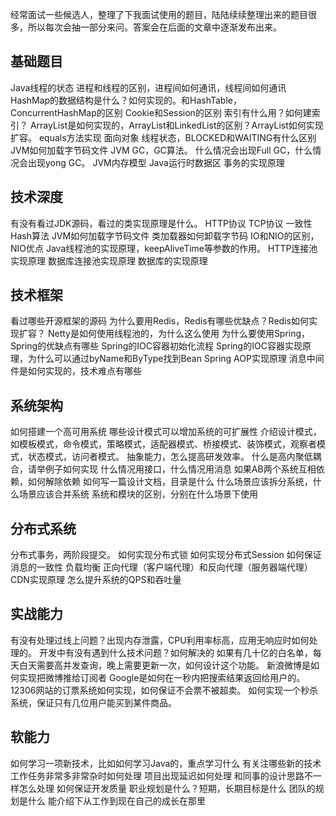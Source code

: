 经常面试一些候选人，整理了下我面试使用的题目，陆陆续续整理出来的题目很多，所以每次会抽一部分来问。答案会在后面的文章中逐渐发布出来。


## 基础题目
Java线程的状态
进程和线程的区别，进程间如何通讯，线程间如何通讯
HashMap的数据结构是什么？如何实现的。和HashTable，ConcurrentHashMap的区别
Cookie和Session的区别
索引有什么用？如何建索引？
ArrayList是如何实现的，ArrayList和LinkedList的区别？ArrayList如何实现扩容。
equals方法实现
面向对象
线程状态，BLOCKED和WAITING有什么区别
JVM如何加载字节码文件
JVM GC，GC算法。
什么情况会出现Full GC，什么情况会出现yong GC。
JVM内存模型
Java运行时数据区
事务的实现原理
 

## 技术深度
 

有没有看过JDK源码，看过的类实现原理是什么。
HTTP协议
TCP协议
一致性Hash算法
JVM如何加载字节码文件
类加载器如何卸载字节码
IO和NIO的区别，NIO优点
Java线程池的实现原理，keepAliveTime等参数的作用。
HTTP连接池实现原理
数据库连接池实现原理
数据库的实现原理
 

## 技术框架
 

看过哪些开源框架的源码
为什么要用Redis，Redis有哪些优缺点？Redis如何实现扩容？
Netty是如何使用线程池的，为什么这么使用
为什么要使用Spring，Spring的优缺点有哪些
Spring的IOC容器初始化流程
Spring的IOC容器实现原理，为什么可以通过byName和ByType找到Bean
Spring AOP实现原理
消息中间件是如何实现的，技术难点有哪些
 

## 系统架构
 

如何搭建一个高可用系统
哪些设计模式可以增加系统的可扩展性
介绍设计模式，如模板模式，命令模式，策略模式，适配器模式、桥接模式、装饰模式，观察者模式，状态模式，访问者模式。
抽象能力，怎么提高研发效率。
什么是高内聚低耦合，请举例子如何实现
什么情况用接口，什么情况用消息
如果AB两个系统互相依赖，如何解除依赖
如何写一篇设计文档，目录是什么
什么场景应该拆分系统，什么场景应该合并系统
系统和模块的区别，分别在什么场景下使用
 

## 分布式系统
 

分布式事务，两阶段提交。
如何实现分布式锁
如何实现分布式Session
如何保证消息的一致性
负载均衡
正向代理（客户端代理）和反向代理（服务器端代理）
CDN实现原理
怎么提升系统的QPS和吞吐量
 

## 实战能力
 

有没有处理过线上问题？出现内存泄露，CPU利用率标高，应用无响应时如何处理的。
开发中有没有遇到什么技术问题？如何解决的
如果有几十亿的白名单，每天白天需要高并发查询，晚上需要更新一次，如何设计这个功能。
新浪微博是如何实现把微博推给订阅者
Google是如何在一秒内把搜索结果返回给用户的。
12306网站的订票系统如何实现，如何保证不会票不被超卖。
如何实现一个秒杀系统，保证只有几位用户能买到某件商品。
 

## 软能力
 

如何学习一项新技术，比如如何学习Java的，重点学习什么
有关注哪些新的技术
工作任务非常多非常杂时如何处理
项目出现延迟如何处理
和同事的设计思路不一样怎么处理
如何保证开发质量
职业规划是什么？短期，长期目标是什么
团队的规划是什么
能介绍下从工作到现在自己的成长在那里